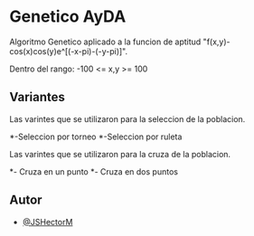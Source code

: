 # Genetico AyDA

Algoritmo Genetico aplicado a la funcion de aptitud "f(x,y)-cos(x)cos(y)e^[(-x-pi)-(-y-pi)]".

Dentro del rango: -100 <= x,y >= 100

## Variantes
Las varintes que se utilizaron para la seleccion de la poblacion.

*-Seleccion por torneo
*-Seleccion por ruleta 

Las varintes que se utilizaron para la cruza de la poblacion. 

*- Cruza en un punto
*- Cruza en dos puntos


## Autor

- [@JSHectorM](https://github.com/JSHectorM/geneticoAyDA)
